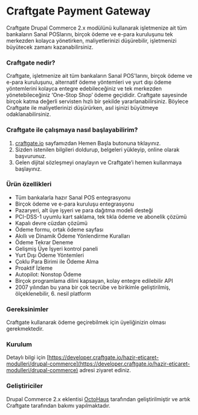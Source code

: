 # Craftgate Payment Gateway
Craftgate Drupal Commerce 2.x modülünü kullanarak işletmenize ait tüm bankaların Sanal POSlarını, birçok ödeme ve e-para kuruluşunu tek merkezden kolayca yönetirken, maliyetlerinizi düşürebilir, işletmenizi büyütecek zamanı kazanabilirsiniz.

### Craftgate nedir?
Craftgate, işletmenize ait tüm bankaların Sanal POS'larını, birçok ödeme ve e-para kuruluşunu, alternatif ödeme yöntemleri ve yurt dışı ödeme yöntemlerini kolayca entegre edebileceğiniz ve tek merkezden yönetebileceğiniz ‘One-Stop Shop’ ödeme geçididir. Craftgate sayesinde birçok katma değerli servisten hızlı bir şekilde yararlanabilirsiniz. Böylece Craftgate ile maliyetlerinizi düşürürken, asıl işinizi büyütmeye odaklanabilirsiniz.

### Craftgate ile çalışmaya nasıl başlayabilirim?
1. [craftgate.io](https://craftgate.io) sayfamızdan Hemen Başla butonuna tıklayınız.
1. Sizden istenilen bilgileri doldurup, belgeleri yükleyip, online olarak başvurunuz.
1. Gelen dijital sözleşmeyi onaylayın ve Craftgate’i hemen kullanmaya başlayınız.

### Ürün özellikleri
* Tüm bankalarla hazır Sanal POS entegrasyonu
* Birçok ödeme ve e-para kuruluşu entegrasyonu
* Pazaryeri, alt üye işyeri ve para dağıtma modeli desteği
* PCI-DSS-1 uyumlu kart saklama, tek tıkla ödeme ve abonelik çözümü
* Kapalı devre cüzdan çözümü
* Ödeme formu, ortak ödeme sayfası
* Akıllı ve Dinamik Ödeme Yönlendirme Kuralları
* Ödeme Tekrar Deneme
* Gelişmiş Üye İşyeri kontrol paneli
* Yurt Dışı Ödeme Yöntemleri
* Çoklu Para Birimi ile Ödeme Alma
* Proaktif İzleme
* Autopilot: Nonstop Ödeme
* Birçok programlama dilini kapsayan, kolay entegre edilebilir API
* 2007 yılından bu yana bir çok tecrübe ve birikimle geliştirilmiş, ölçeklenebilir, 6. nesil platform

### Gereksinimler
Craftgate kullanarak ödeme geçirebilmek için üyeliğinizin olması gerekmektedir.

### Kurulum
Detaylı bilgi için [https://developer.craftgate.io/hazir-eticaret-modulleri/drupal-commerce](https://developer.craftgate.io/hazir-eticaret-modulleri/drupal-commerce) adresi ziyaret ediniz.

### Geliştiriciler
Drupal Commerce 2.x eklentisi [OctoHaus](https://github.com/octohaus) tarafından geliştirilmiştir ve artık Craftgate tarafından bakımı yapılmaktadır.

